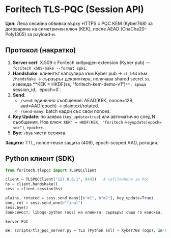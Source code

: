 # Foritech TLS-PQC (Session API)

**Цел:** Лека сесийна обвивка върху HTTPS с PQC KEM (Kyber768) за договаряне на симетричен ключ (KEK), после AEAD (ChaCha20-Poly1305) за payload-и.

## Протокол (накратко)

1. **Server cert**: X.509 с Foritech хибриден extension (Kyber pub) — `foritech x509-make --format spki`.
2. **Handshake**: клиентът капсулира към Kyber pub → `ct_b64` към `/handshake` → сървърът декриптира, получава shared secret `ss`, извежда **KEK = HKDF(ss, "foritech-kem-demo-v1")`**, връща `session_id`, `epoch=0`.
3. **Send**:
   - `/send`: единично съобщение: AEAD(KEK, nonce=12B, aad=AAD|epoch) → plaintext/rotated.
   - `/send-many`: batch кадри със свои nonces.
4. **Key Update**: по заявка (`key_update=true`) или автоматично след N съобщения. Нов ключ: `KEK' = HKDF(KEK, "foritech-keyupdate|epoch=<e>")`, `epoch++`.
5. **Bye**: `/bye` чисти сесията.

**Защити:** TTL, nonce-reuse защита (409), epoch-scoped AAD, ротация.

## Python клиент (SDK)

```python
from foritech.tlspqc import TLSPQCClient

client = TLSPQCClient("127.0.0.1", 8443)   # cafile=None за PoC
hs = client.handshake()
sess = client.session(hs)

plains, rotated = sess.send_many([b"m1", b"m2"], key_update=True)
one, rot = sess.send_one(b"final")
sess.bye()
Зависимост: liboqs-python (oqs) на клиента; сървърът също го изисква.

Server PoC

Вж. scripts/tls_pqc_server.py — TLS (Python ssl) + Kyber768 (oqs), in-mem sessions.
